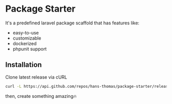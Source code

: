 # Package Starter

It's a predefined laravel package scaffold that has features like:

- easy-to-use
- customizable
- dockerized
- phpunit support

## Installation

Clone latest release via cURL
```bash
curl -L https://api.github.com/repos/hans-thomas/package-starter/releases/latest | awk -F \" -v RS="," '/tarball_url/ {print $(NF-1)}' | xargs wget -O - | tar -xz && find ./ -name 'hans-thomas-package-starter-*' -exec mv {}  ./package-starter  \;

```

then, create something amazing🔥
